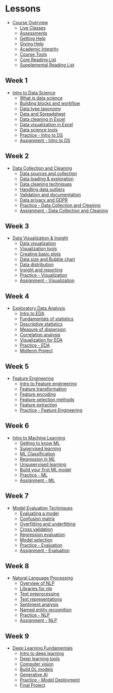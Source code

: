 <!-- name:Introduction to Data Science, code:CSA004, term:Oct-2023, about_path:src/course-overview.md -->

# Lessons

- [Course Overview](course-overview.md) <!-- w:15, k:general, p:2023-10-09 -->
  - [Live Classes](live-classes.md) <!-- w:15, k:general, p:2023-10-09 -->
  - [Assessments](assessments.md) <!-- w:15, k:general, p:2023-10-09 -->
  - [Getting Help](getting-help.md) <!-- w:15, k:general, p:2023-10-09 -->
  - [Giving Help](giving-help.md) <!-- w:15, k:general, p:2023-10-09 -->
  - [Academic Integrity](academic-integrity.md) <!-- w:15, k:general, p:2023-10-09 -->
  - [Course Tools](course-tools.md) <!-- w:15, k:general, p:2023-10-09 -->
  - [Core Reading List](lessons/additional-reading/core-reading.md) <!-- w:240, k:publicationReviewed, p:2023-10-09 -->
  - [Supplemental Reading List](lessons/additional-reading/supplemental-reading.md) <!-- w:240, k:publicationReviewed, p:2023-10-09 -->

## Week 1

- [Intro to Data Science](lessons/intro-to-data-science.md) <!-- w:30, k:general, p:2023-10-09 -->
  - [What is data science](lessons/intro-to-data/what-is-data-science.md) <!-- w:120, k:general, p:2023-10-09 -->
  - [Building blocks and workflow](lessons/intro-to-data/ds-bulding-blocks.md) <!-- w:120, k:general, p:2023-10-09 -->
  - [Data type taxonomy](lessons/intro-to-data/data-and-data-categories.md) <!-- w:120, k:general, p:2023-10-09 -->
  - [Data and Spreadsheet](lessons/intro-to-data/data-spreadsheet.md) <!-- w:120, k:general, p:2023-10-09 -->
  - [Data cleaning in Excel](lessons/intro-to-data/data-cleaning-excel.md) <!-- w:120, k:general, p:2023-10-09 -->
  - [Data visualization in Excel](lessons/intro-to-data/data-viz-excel.md) <!-- w:120, k:general, p:2023-10-09 -->
  - [Data science tools](lessons/intro-to-data/ds-tools.md) <!-- w:120, k:general, p:2023-10-09 -->
  - [Practice - Intro to DS](lessons/intro-to-data/practice.md) <!-- w:180, k:assignment, g:2, d:2023-10-17, p:2023-10-09 -->
  - [Assignment - Intro to DS](lessons/intro-to-data/assignment.md) <!-- w:240, k:assignment, g:7, d:2023-10-17, p:2023-10-09 -->

## Week 2

- [Data Collection and Cleaning](lessons/data-collection-cleaning.md) <!-- w:30, k:general, p:2023-10-16 -->
  - [Data sources and collection](lessons/data-cleaning/data-sources.md) <!-- w:120, k:general, p:2023-10-16 -->
  - [Data loading & exploration](lessons/data-cleaning/data-loading.md) <!-- w:120, k:general, p:2023-10-16 -->
  - [Data cleaning techniques](lessons/data-cleaning/data-cleaning.md) <!-- w:120, k:general, p:2023-10-16 -->
  - [Handling data outliers](lessons/data-cleaning/data-inconsistency.md) <!-- w:120, k:general, p:2023-10-16 -->
  - [Validation and documentation](lessons/data-cleaning/data-validation.md) <!-- w:120, k:general, p:2023-10-16 -->
  - [Data privacy and GDPR](lessons/data-cleaning/data-privacy.md)  <!-- w:120, k:general, p:2023-10-16 -->
  - [Practice - Data Collection and Cleaning](lessons/data-cleaning/practice.md) <!-- w:180, k:assignment, g:2, d:2023-10-23, p:2023-10-16 -->
  - [Assignment - Data Collection and Cleaning](lessons/data-cleaning/assignment.md) <!-- w:240, k:assignment, g:7, d:2023-10-23, p:2023-10-16 -->

## Week 3

- [Data Visualization & Insight](lessons/data-visualization.md) <!-- w:30, k:general, p:2023-10-23 -->
  - [Data visualization](lessons/data-visualization/what-is-visualization.md) <!-- w:120, k:general, p:2023-10-23 -->
  - [Visualization tools](lessons/data-visualization/visualization-tools.md) <!-- w:120, k:general, p:2023-10-23 -->
  - [Creating basic plots](lessons/data-visualization/basic-plots.md) <!-- w:120, k:general, p:2023-10-23 -->
  - [Data size and Bubble chart](lessons/data-visualization/bubble-chart.md) <!-- w:120, k:general, p:2023-10-23 -->
  - [Data distribution](lessons/data-visualization/data-distribution.md) <!-- w:120, k:general, p:2023-10-23 -->
  - [Insight and reporting](lessons/data-visualization/insight-reporting.md) <!-- w:120, k:general, p:2023-10-23 -->
  - [Practice - Visualization](lessons/data-visualization/practice.md) <!-- w:180, k:assignment, g:2, d:2023-10-30, p:2023-10-23 -->
  - [Assignment - Visualization](lessons/data-visualization/assignment.md) <!-- w:240, k:assignment, g:7, d:2023-10-30, p:2023-10-23 -->

## Week 4

- [Exploratory Data Analysis](lessons/exploratory-analysis.md) <!-- w:30, k:general, p:2023-10-30 -->
  - [Intro to EDA](lessons/eda/what-is-eda.md) <!-- w:120, k:general, p:2023-10-30 -->
  - [Fundamentals of statistics](lessons/eda/fundamentals-of-statistics.md) <!-- w:120, k:general, p:2023-10-30 -->
  - [Descriptive statistics](lessons/eda/descriptive-statistics.md) <!-- w:120, k:general, p:2023-10-30 -->
  - [Measure of dispersion](lessons/eda/measures-of-dispersion.md) <!-- w:120, k:general, p:2023-10-30 -->
  - [Correlation analysis](lessons/eda/correlation-covariance.md) <!-- w:120, k:general, p:2023-10-30 -->
  - [Visualization for EDA](lessons/eda/viz-for-eda.md) <!-- w:120, k:general, p:2023-10-30 -->
  - [Practice - EDA](lessons/eda/practice.md) <!-- w:180, k:assignment, g:2, d:2023-11-06, p:2023-10-30 -->
  - [Midterm Project](midterm-project.md) <!-- w:420, k:assignmentSummative, g:15, d:2023-11-14, p:2023-10-30 -->

## Week 5

- [Feature Engineering](lessons/feature-engineering.md) <!-- w:30, k:general, p:2023-11-06 -->
  - [Intro to Feature engineering](lessons/feature-engineering/intro-to-feature-engineering.md) <!-- w:120, k:general, p:2023-11-06 -->
  - [Feature transformation](lessons/feature-engineering/feature-transformation.md) <!-- w:120, k:general, p:2023-11-06 -->
  - [Feature encoding](lessons/feature-engineering/feature-encoding.md) <!-- w:120, k:general, p:2023-11-06 -->
  - [Feature selection methods](lessons/feature-engineering/feature-selection-methods.md) <!-- w:120, k:general, p:2023-11-06 -->
  - [Feature extraction](lessons/feature-engineering/feature-extraction.md) <!-- w:120, k:general, p:2023-11-06 -->
  - [Practice - Feature Engineering](lessons/feature-engineering/practice.md) <!-- w:180, k:assignment, g:2, d:2023-11-13, p:2023-11-06 -->

## Week 6

- [Intro to Machine Learning](lessons/intro-to-ml.md) <!-- w:30, k:general, p:2023-11-13 -->
  - [Getting to know ML](lessons/intro-to-ml/getting-to-know-ml.md) <!-- w:120, k:general, p:2023-11-13 -->
  - [Supervised learning](lessons/intro-to-ml/supervised-learning.md) <!-- w:120, k:general, p:2023-11-13 -->
  - [ML Classification](lessons/intro-to-ml/classification.md) <!-- w:120, k:general, p:2023-11-13 -->
  - [Regression in ML](lessons/intro-to-ml/regression.md) <!-- w:120, k:general, p:2023-11-13 -->
  - [Unsupervised learning](lessons/intro-to-ml/unsupervised-learning.md) <!-- w:120, k:general, p:2023-11-13 -->
  - [Build your first ML model](lessons/intro-to-ml/build-your-first-ml.md) <!-- w:120, k:general, p:2023-11-13 -->
  - [Practice - ML](lessons/intro-to-ml/practice.md) <!-- w:180, k:assignment, g:2, d:2023-11-20, p:2023-11-13 -->
  - [Assignment - ML](lessons/intro-to-ml/ml-assignment.md) <!-- w:240, k:assignment, g:7, d:2023-11-20, p:2023-11-13 -->

## Week 7

- [Model Evaluation Techniques](lessons/model-evaluation.md) <!-- w:30, k:general, p:2023-11-20 -->
  - [Evaluating a model](lessons/model-evaluation/intro-to-model-evaluation.md) <!-- w:120, k:general, p:2023-11-20 -->
  - [Confusion matrix](lessons/model-evaluation/confusion-matrix.md) <!-- w:120, k:general, p:2023-11-20 -->
  - [Overfitting and underfitting](lessons/model-evaluation/overfitting-underfitting.md) <!-- w:120, k:general, p:2023-11-20 -->
  - [Cross validation](lessons/model-evaluation/cross-validation.md) <!-- w:120, k:general, p:2023-11-20 -->
  - [Regression evaluation](lessons/model-evaluation/regression-evaluation.md) <!-- w:120, k:general, p:2023-11-20 -->
  - [Model selection](lessons/model-evaluation/model-selection.md) <!-- w:120, k:general, p:2023-11-20 -->
  - [Practice - Evaluation](lessons/model-evaluation/practice.md) <!-- w:180, k:assignment, g:2, d:2023-11-27, p:2023-11-20 -->
  - [Assignment - Evaluation](lessons/model-evaluation/model-selection-assignment.md) <!-- w:240, k:assignment, g:7, d:2023-11-27, p:2023-11-20 -->

## Week 8

- [Natural Language Processing](lessons/intro-to-nlp.md) <!-- w:30, k:general, p:2023-11-27 -->
  - [Overview of NLP](lessons/nlp/overview-of-nlp.md) <!-- w:120, k:general, p:2023-11-27 -->
  - [Libraries for nlp](lessons/nlp/nlp-tools.md) <!-- w:120, k:general, p:2023-11-27 -->
  - [Text preprocessing](lessons/nlp/text-preprocessing.md) <!-- w:120, k:general, p:2023-11-27 -->
  - [Text representations](lessons/nlp/text-representations.md) <!-- w:120, k:general, p:2023-11-27 -->
  - [Sentiment analysis](lessons/nlp/sentiment-analysis.md) <!-- w:120, k:general, p:2023-11-27 -->
  - [Named entity recognition](lessons/nlp/named-entity-recognition.md) <!-- w:120, k:general, p:2023-11-27 -->
  - [Practice - NLP](lessons/nlp/nlp-practice.md) <!-- w:180, k:assignment, g:2, d:2023-12-04, p:2023-11-27 -->
  - [Assignment - NLP](lessons/nlp/nlp-assignment.md) <!-- w:240, k:assignment, g:7, d:2023-12-04, p:2023-11-27 -->

## Week 9

- [Deep Learning Fundamentals](lessons/deep-learning-fundamentals.md) <!-- w:30, k:general, p:2023-12-04 -->
  - [Intro to deep learning](lessons/deep-learning/intro-to-deep-learning.md) <!-- w:120, k:general, p:2023-12-04 -->
  - [Deep learning tools](lessons/deep-learning/deep-learning-tools.md) <!-- w:120, k:general, p:2023-12-04 -->
  - [Computer vision](lessons/deep-learning/computer-vision.md) <!-- w:120, k:general, p:2023-12-04 -->
  - [Build DL models](lessons/deep-learning/build-deep-learning.md) <!-- w:120, k:general, p:2023-12-04 -->
  - [Generative AI](lessons/deep-learning/large-language-models.md) <!-- w:120, k:general, p:2023-12-04 -->
  - [Practice - Model Deployment](lessons/deep-learning/model-deployment.md.md) <!-- w:180, k:assignment, g:2, d:2023-12-09, p:2023-12-04 -->
  - [Final Project](final-project.md) <!-- w:480, k:assignmentSummative, g:25, d:2023-12-15, p:2023-12-04 -->

